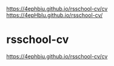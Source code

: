 <https://4ephbiu.github.io/rsschool-cv/cv> <https://4epHbIu.github.io/rsschool-cv/>
# rsschool-cv
https://4ephbiu.github.io/rsschool-cv/cv
